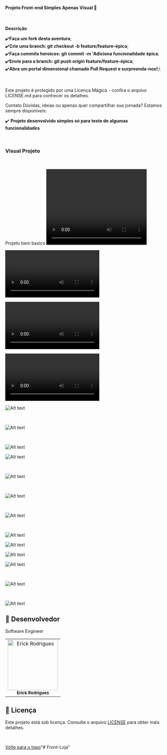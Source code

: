#### Projeto Front-end Simples Apenas Visual 🚀

<br>

**Descrição**

:heavy_check_mark:**Faça um fork desta aventura**;\
:heavy_check_mark:**Crie uma branch: git checkout -b feature/feature-épica**;\
:heavy_check_mark:**Faça commits heroicos: git commit -m 'Adiciona funcionalidade épica**;\
:heavy_check_mark:**Envie para a branch: git push origin feature/feature-épica**;\
:heavy_check_mark:**Abra um portal dimensional chamado Pull Request e surpreenda-nos!**;\

<br>



Este projeto é protegido por uma Licença Mágica - confira o arquivo LICENSE.md para conhecer os detalhes.

Contato
Dúvidas, ideias ou apenas quer compartilhar sua jornada? Estamos sempre disponíveis:

:heavy_check_mark: **Projeto desenvolvido simples só para teste de algumas funcionalidades**

<BR>

### Visual Projeto
<br>

Projeto bem basico 
<video width="320" height="240" controls>
  <source src="SI.mp4" type="video/mp4">
</video>

![Assista ao vídeo](Front/SI.mp4)

<video src="SI.mp4" controls title="Title">Projeto</video>
<br>

![Veja o vídeo](/SI.mp4)


![Alt text](/images/home.png)

<br>

![Alt text](/images/home1.png)
<br>

<br>

![Alt text](/images/home3.png)
<br>

![Alt text](/images/home4.png)

<br>

 ![Alt text](/images/cadeira.png)

 <br>

 ![Alt text](/images/compra2.png)

 <br>

 ![Alt text](/images/cadeira2.png)

 <br>

![Alt text](/images/confira.png)
<br>


 ![Alt text](/images/carrinhor.png)
 <br>


 ![Alt text](/images/carrinhor2.png)
 <br>

 ![Alt text](/images/carrinhototal.png)

<br>

![Alt text](/images/compraconfira.png)

<br>

![Alt text](/images/Obrigado.png)

## 🤝 Desenvolvedor

Software Engineer

<table>
  <tr>
    <td align="center">
      <a href="#">
        <img src="https://avatars.githubusercontent.com/u/109317442?v=4" width="160px;" alt="Erick Rodrigues"/><br>
        <sub>
          <b>Erick Rodrigues</b>
        </sub>
      </a>
    </td>
  </tr>
</table>

## 📝 Licença

Este projeto está sob licença. Consulte o arquivo [LICENSE](LICENSE) para obter mais detalhes.

&#xa0;



<a href="#top">Volte para o topo</a>"# Front-Loja" 
